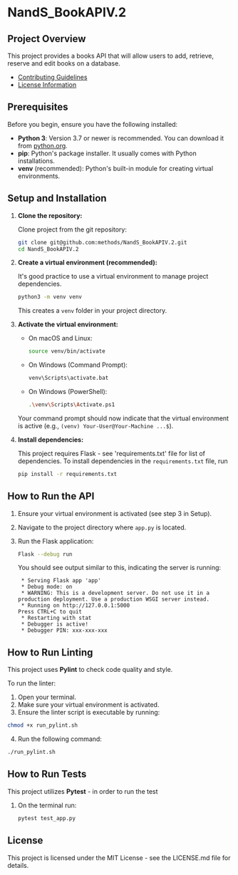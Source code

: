 # NandS_BookAPIV.2

## Project Overview

This project provides a books API that will allow users to add, retrieve, reserve and edit books on a database. 

- [Contributing Guidelines](CONTRIBUTING.md)
- [License Information](LICENSE.md)

## Prerequisites

Before you begin, ensure you have the following installed:

*   **Python 3**: Version 3.7 or newer is recommended. You can download it from [python.org](https://www.python.org/downloads/).
*   **pip**: Python's package installer. It usually comes with Python installations.
*   **venv** (recommended): Python's built-in module for creating virtual environments.

## Setup and Installation

1. **Clone the repository:**
    
    Clone project from the git repository:
    ```bash
    git clone git@github.com:methods/NandS_BookAPIV.2.git
    cd NandS_BookAPIV.2
    ```

2.  **Create a virtual environment (recommended):**
    
    It's good practice to use a virtual environment to manage project dependencies.
    ```bash
    python3 -m venv venv
    ```

    This creates a `venv` folder in your project directory.

3.  **Activate the virtual environment:**

    *   On macOS and Linux:
        ```bash
        source venv/bin/activate
        ```
    *   On Windows (Command Prompt):
        ```bash
        venv\Scripts\activate.bat
        ```
    *   On Windows (PowerShell):
        ```bash
        .\venv\Scripts\Activate.ps1
        ```
    Your command prompt should now indicate that the virtual environment is active (e.g., `(venv) Your-User@Your-Machine ...$`).

4.  **Install dependencies:**
    
    This project requires Flask - see 'requirements.txt' file for list of dependencies.
    To install dependencies in the `requirements.txt` file, run 
    ```bash
    pip install -r requirements.txt
    ```

## How to Run the API

1.  Ensure your virtual environment is activated (see step 3 in Setup).
2.  Navigate to the project directory where `app.py` is located.
3.  Run the Flask application:

    ```bash
    Flask --debug run
    ```
    You should see output similar to this, indicating the server is running:
    ```
     * Serving Flask app 'app'
     * Debug mode: on
     * WARNING: This is a development server. Do not use it in a production deployment. Use a production WSGI server instead.
     * Running on http://127.0.0.1:5000
    Press CTRL+C to quit
     * Restarting with stat
     * Debugger is active!
     * Debugger PIN: xxx-xxx-xxx
    ```

## How to Run Linting
This project uses **Pylint** to check code quality and style.

To run the linter:

1. Open your terminal.
2. Make sure your virtual environment is activated.
3. Ensure the linter script is executable by running:

```bash
chmod +x run_pylint.sh
```

4. Run the following command:

```bash
./run_pylint.sh
```



## How to Run Tests

This project utilizes **Pytest** - in order to run the test
1. On the terminal run:

    ```bash
    pytest test_app.py
    ```

## License
This project is licensed under the MIT License - see the LICENSE.md file for details.